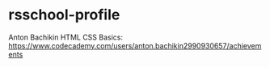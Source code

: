 # rsschool-profile

Anton Bachikin
HTML CSS Basics: https://www.codecademy.com/users/anton.bachikin2990930657/achievements
